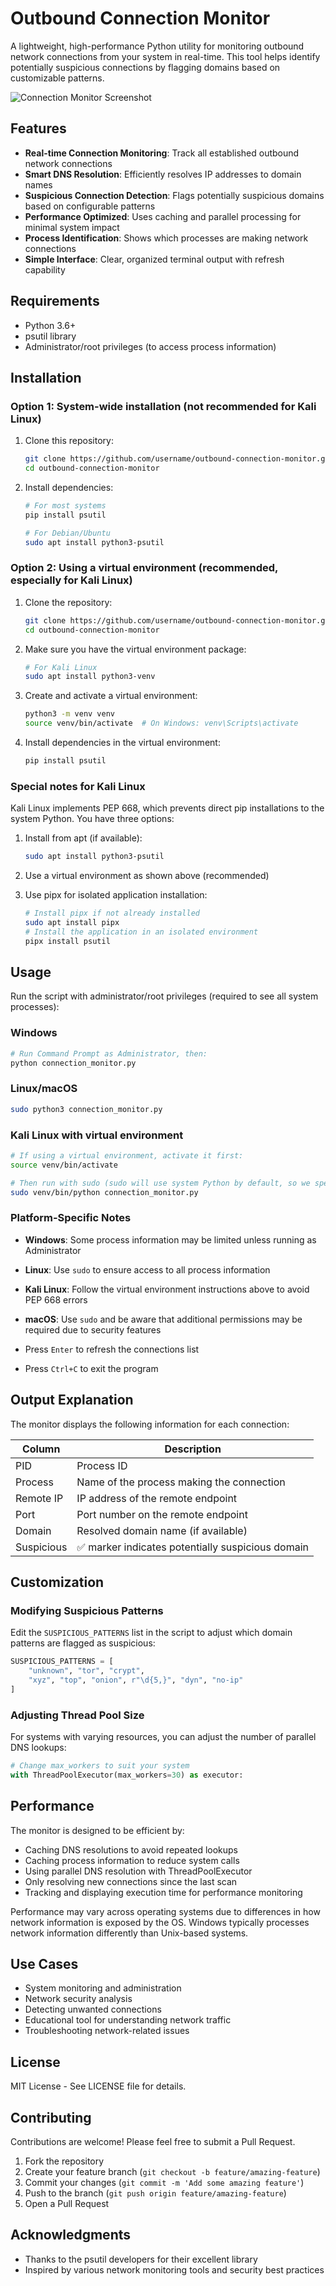 # Outbound Connection Monitor

A lightweight, high-performance Python utility for monitoring outbound network connections from your system in real-time. This tool helps identify potentially suspicious connections by flagging domains based on customizable patterns.

![Connection Monitor Screenshot](https://raw.githubusercontent.com/username/outbound-connection-monitor/main/screenshot.png)

## Features

- **Real-time Connection Monitoring**: Track all established outbound network connections
- **Smart DNS Resolution**: Efficiently resolves IP addresses to domain names
- **Suspicious Connection Detection**: Flags potentially suspicious domains based on configurable patterns
- **Performance Optimized**: Uses caching and parallel processing for minimal system impact
- **Process Identification**: Shows which processes are making network connections
- **Simple Interface**: Clear, organized terminal output with refresh capability

## Requirements

- Python 3.6+
- psutil library
- Administrator/root privileges (to access process information)

## Installation

### Option 1: System-wide installation (not recommended for Kali Linux)

1. Clone this repository:

   ```bash
   git clone https://github.com/username/outbound-connection-monitor.git
   cd outbound-connection-monitor
   ```

2. Install dependencies:

   ```bash
   # For most systems
   pip install psutil

   # For Debian/Ubuntu
   sudo apt install python3-psutil
   ```

### Option 2: Using a virtual environment (recommended, especially for Kali Linux)

1. Clone the repository:

   ```bash
   git clone https://github.com/username/outbound-connection-monitor.git
   cd outbound-connection-monitor
   ```

2. Make sure you have the virtual environment package:

   ```bash
   # For Kali Linux
   sudo apt install python3-venv
   ```

3. Create and activate a virtual environment:

   ```bash
   python3 -m venv venv
   source venv/bin/activate  # On Windows: venv\Scripts\activate
   ```

4. Install dependencies in the virtual environment:
   ```bash
   pip install psutil
   ```

### Special notes for Kali Linux

Kali Linux implements PEP 668, which prevents direct pip installations to the system Python. You have three options:

1. Install from apt (if available):

   ```bash
   sudo apt install python3-psutil
   ```

2. Use a virtual environment as shown above (recommended)

3. Use pipx for isolated application installation:
   ```bash
   # Install pipx if not already installed
   sudo apt install pipx
   # Install the application in an isolated environment
   pipx install psutil
   ```

## Usage

Run the script with administrator/root privileges (required to see all system processes):

### Windows

```bash
# Run Command Prompt as Administrator, then:
python connection_monitor.py
```

### Linux/macOS

```bash
sudo python3 connection_monitor.py
```

### Kali Linux with virtual environment

```bash
# If using a virtual environment, activate it first:
source venv/bin/activate

# Then run with sudo (sudo will use system Python by default, so we specify the path):
sudo venv/bin/python connection_monitor.py
```

### Platform-Specific Notes

- **Windows**: Some process information may be limited unless running as Administrator
- **Linux**: Use `sudo` to ensure access to all process information
- **Kali Linux**: Follow the virtual environment instructions above to avoid PEP 668 errors
- **macOS**: Use `sudo` and be aware that additional permissions may be required due to security features

- Press `Enter` to refresh the connections list
- Press `Ctrl+C` to exit the program

## Output Explanation

The monitor displays the following information for each connection:

| Column     | Description                                       |
| ---------- | ------------------------------------------------- |
| PID        | Process ID                                        |
| Process    | Name of the process making the connection         |
| Remote IP  | IP address of the remote endpoint                 |
| Port       | Port number on the remote endpoint                |
| Domain     | Resolved domain name (if available)               |
| Suspicious | ✅ marker indicates potentially suspicious domain |

## Customization

### Modifying Suspicious Patterns

Edit the `SUSPICIOUS_PATTERNS` list in the script to adjust which domain patterns are flagged as suspicious:

```python
SUSPICIOUS_PATTERNS = [
    "unknown", "tor", "crypt",
    "xyz", "top", "onion", r"\d{5,}", "dyn", "no-ip"
]
```

### Adjusting Thread Pool Size

For systems with varying resources, you can adjust the number of parallel DNS lookups:

```python
# Change max_workers to suit your system
with ThreadPoolExecutor(max_workers=30) as executor:
```

## Performance

The monitor is designed to be efficient by:

- Caching DNS resolutions to avoid repeated lookups
- Caching process information to reduce system calls
- Using parallel DNS resolution with ThreadPoolExecutor
- Only resolving new connections since the last scan
- Tracking and displaying execution time for performance monitoring

Performance may vary across operating systems due to differences in how network information is exposed by the OS. Windows typically processes network information differently than Unix-based systems.

## Use Cases

- System monitoring and administration
- Network security analysis
- Detecting unwanted connections
- Educational tool for understanding network traffic
- Troubleshooting network-related issues

## License

MIT License - See LICENSE file for details.

## Contributing

Contributions are welcome! Please feel free to submit a Pull Request.

1. Fork the repository
2. Create your feature branch (`git checkout -b feature/amazing-feature`)
3. Commit your changes (`git commit -m 'Add some amazing feature'`)
4. Push to the branch (`git push origin feature/amazing-feature`)
5. Open a Pull Request

## Acknowledgments

- Thanks to the psutil developers for their excellent library
- Inspired by various network monitoring tools and security best practices
